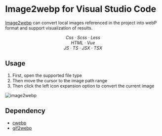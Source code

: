 # Image2webp for Visual Studio Code

[Image2webp](https://marketplace.visualstudio.com/items?itemName=yylzhixian.image2webp) can convert local images referenced in the project into webP format and support visualization of results.

<p align="center">
  <em>
    Css
    · Scss
    · Less
  </em>
  <br />
  <em>
    HTML
    · Vue
  </em>
  <br />
  <em>
    JS
    · TS
    · JSX
    · TSX
  </em>
</p>

## Usage

1. First, open the supported file type
2. Then move the cursor to the image path range
3. Then click the left icon expansion option to convert the current image

![image2webp](https://yylzhixian.github.io/image2webp.gif)

## Dependency
- [cwebp](https://developers.google.com/speed/webp/docs/cwebp)
- [gif2webp](https://developers.google.com/speed/webp/docs/gif2webp)